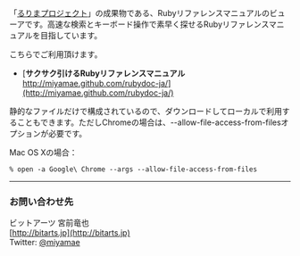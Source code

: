 「[るりまプロジェクト](http://bugs.ruby-lang.org/projects/rurema)」の成果物である、Rubyリファレンスマニュアルのビューアです。高速な検索とキーボード操作で素早く探せるRubyリファレンスマニュアルを目指しています。

こちらでご利用頂けます。

- [**サクサク引けるRubyリファレンスマニュアル**  
http://miyamae.github.com/rubydoc-ja/](http://miyamae.github.com/rubydoc-ja/)


静的なファイルだけで構成されているので、ダウンロードしてローカルで利用することもできます。ただしChromeの場合は、--allow-file-access-from-filesオプションが必要です。

Mac OS Xの場合：

    % open -a Google\ Chrome --args --allow-file-access-from-files 


***
### お問い合わせ先

ビットアーツ 宮前竜也  
[http://bitarts.jp](http://bitarts.jp)  
Twitter: [@miyamae](http://twitter.com/miyamae)

